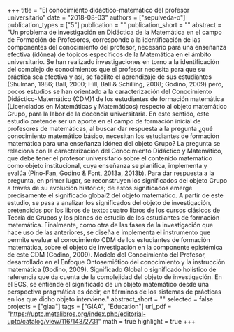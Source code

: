 +++
title = "El conocimiento didáctico-matemático del profesor universitario"
date = "2018-08-03"
authors = ["sepulveda-o"]
publication_types = ["5"]
publication = ""
publication_short = ""
abstract = "Un problema de investigación en Didáctica de la Matemática en el campo de Formación de Profesores, corresponde a la identificación de las componentes del conocimiento del profesor, necesario para una enseñanza efectiva (idónea) de tópicos específicos de la Matemática en el ámbito universitario. Se han realizado investigaciones en torno a la identificación del complejo de conocimientos que el profesor necesita para que su práctica sea efectiva y así, se facilite el aprendizaje de sus estudiantes (Shulman, 1986; Ball, 2000; Hill, Ball & Schilling, 2008; Godino, 2009) pero, pocos estudios se han orientado a la caracterización del Conocimiento Didáctico-Matemático (CDM)1 de los estudiantes de formación matemática (Licenciados en Matemáticas y Matemáticos) respecto al objeto matemático Grupo, para la labor de la docencia universitaria. En este sentido, este estudio pretende ser un aporte en el campo de formación inicial de profesores de matemáticas, al buscar dar respuesta a la pregunta ¿qué conocimiento matemático básico, necesitan los estudiantes de formación matemática para una enseñanza idónea del objeto Grupo? La pregunta se relaciona con la caracterización del Conocimiento Didáctico y Matemático, que debe tener el profesor universitario sobre el contenido matemático como objeto institucional, cuya enseñanza se planifica, implementa y evalúa (Pino-Fan, Godino & Font, 2013a, 2013b). Para dar respuesta a la pregunta, en primer lugar, se reconstruyen los significados del objeto Grupo a través de su evolución histórica; de estos significados emerge precisamente el significado global2 del objeto matemático. A partir de este estudio, se pasa a analizar los significados del objeto de investigación, pretendidos por los libros de texto: cuatro libros de los cursos clásicos de Teoría de Grupos y los planes de estudio de los estudiantes de formación matemática. Finalmente, como otra de las fases de la investigación que hace uso de las anteriores, se diseña e implementa el instrumento que permite evaluar el conocimiento CDM de los estudiantes de formación matemática, sobre el objeto de investigación en la componente epistémica de este CDM (Godino, 2009).  Modelo del Conocimiento del Profesor, desarrollado en el Enfoque Ontosemiótico del conocimiento y la instrucción matemática (Godino, 2009).  Significado Global o significado holístico de referencia que da cuenta de la complejidad del objeto de investigación. En el EOS, se entiende el significado de un objeto matemático desde una perspectiva pragmática es decir, en términos de los sistemas de prácticas en los que dicho objeto interviene."
abstract_short = ""
selected = false
projects = ["giaa"]
tags = ["GIAA", "Education"]
url_pdf = "https://uptc.metalibros.org/index.php/editorial-uptc/catalog/view/116/143/2731"
math = true
highlight = true
+++
